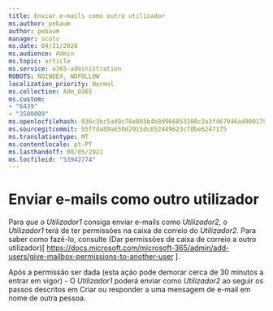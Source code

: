 ```yaml
---
title: Enviar e-mails como outro utilizador
ms.author: pebaum
author: pebaum
manager: scotv
ms.date: 04/21/2020
ms.audience: Admin
ms.topic: article
ms.service: o365-administration
ROBOTS: NOINDEX, NOFOLLOW
localization_priority: Normal
ms.collection: Adm_O365
ms.custom:
- "6439"
- "3500009"
ms.openlocfilehash: 936c3bc5ad9c76e805b4b8d966853100c2a3f467046a490017813b011ef9b600
ms.sourcegitcommit: b5f7da89a650d2915dc652449623c78be6247175
ms.translationtype: MT
ms.contentlocale: pt-PT
ms.lasthandoff: 08/05/2021
ms.locfileid: "53942774"
---
```

# <a name="sending-mail-as-another-user"></a>Enviar e-mails como outro utilizador

Para *que o Utilizador1* consiga enviar e-mails como *Utilizador2,* o *Utilizador1* terá de ter permissões na caixa de correio do *Utilizador2.* Para saber como fazê-lo, consulte (Dar permissões de caixa de correio a outro utilizador)[ https://docs.microsoft.com/microsoft-365/admin/add-users/give-mailbox-permissions-to-another-user ].

Após a permissão ser dada (esta ação pode demorar cerca de 30 minutos a entrar em vigor) - O *Utilizador1* poderá enviar como *Utilizador2* ao seguir os passos descritos em Criar ou responder a uma mensagem de e-mail em nome de outra pessoa.
